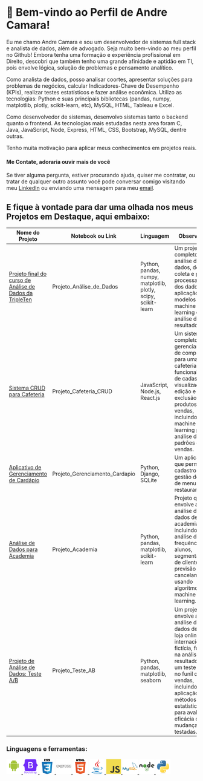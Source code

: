 # 👋 Bem-vindo ao Perfil de Andre Camara!
Eu me chamo Andre Camara e sou um desenvolvedor de sistemas full stack e analista de dados, além de advogado. Seja muito bem-vindo ao meu perfil no Github! Embora tenha uma formação e experiência profissional em Direito, descobri que também tenho uma grande afinidade e aptidão em TI, pois envolve lógica, solução de problemas e pensamento analítico.

Como analista de dados, posso analisar coortes, apresentar soluções para problemas de negócios, calcular Indicadores-Chave de Desempenho (KPIs), realizar testes estatísticos e fazer análise econômica. Utilizo as tecnologias: Python e suas principais bibliotecas (pandas, numpy, matplotlib, plotly, scikit-learn, etc), MySQL, HTML, Tableau e Excel.

Como desenvolvedor de sistemas, desenvolvo sistemas tanto o backend quanto o frontend. As tecnologias mais estudadas nesta area foram C, Java, JavaScript, Node, Express, HTML, CSS, Bootstrap, MySQL, dentre outras.

Tenho muita motivação para aplicar meus conhecimentos em projetos reais. 
#### Me Contate, adoraria ouvir mais de você
Se tiver alguma pergunta, estiver procurando ajuda, quiser me contratar, ou tratar de qualquer outro assunto você pode conversar comigo visitando meu [LinkedIn](https://www.linkedin.com/in/andre-corso-c%C3%A2mara/) ou enviando uma mensagem para meu [email](devandrecorso@hotmail.com).

## E fique à vontade para dar uma olhada nos meus Projetos em Destaque, aqui embaixo:

| Nome do Projeto | Notebook ou Link | Linguagem | Observação |
|-----------------|------------------|-----------|------------|
| [Projeto final do curso de Análise de Dados da TripleTen](https://github.com/andreccamara/Projeto-de-Analise-de-Dados-Everything-Plus) | Projeto_Análise_de_Dados | Python, pandas, numpy, matplotlib, plotly, scipy, scikit-learn | Um projeto completo de análise de dados, desde a coleta e pré-processamento dos dados até a aplicação de modelos de machine learning e análise de resultados. |
| [Sistema CRUD para Cafeteria](https://github.com/andreccamara/crudcafe) | Projeto_Cafeteria_CRUD | JavaScript, Node.js, React.js | Um sistema completo de gerenciamento de compras para uma cafeteria, com funcionalidades de cadastro, visualização, edição e exclusão de produtos e vendas, incluindo machine learning para análise de padrões de vendas. |
| [Aplicativo de Gerenciamento de Cardápio](https://github.com/andreccamara/crud-restaurante) | Projeto_Gerenciamento_Cardapio | Python, Django, SQLite | Um aplicativo que permite o cadastro e a gestão de itens de menu para restaurantes. |
| [Análise de Dados para Academia](https://github.com/andreccamara/Projeto-de-Analise-de-dados-de-clientes-de-academia) | Projeto_Academia | Python, pandas, matplotlib, scikit-learn | Projeto que envolve a análise de dados de academias, incluindo análise de frequência de alunos, segmentação de clientes e previsão de cancelamentos usando algoritmos de machine learning. |
| [Projeto de Análise de Dados: Teste A/B](https://github.com/andreccamara/Projeto-de-Analise-de-Dados-teste--A-B--funil-de-vendas) | Projeto_Teste_AB | Python, pandas, matplotlib, seaborn | Um projeto que envolve a análise de dados de uma loja online internacional fictícia, focado na análise dos resultados de um teste A/B e no funil de vendas, incluindo a aplicação de métodos estatísticos para avaliar a eficácia das mudanças testadas. |

<!---
andreccamara/andreccamara is a ✨ special ✨ repository because its `README.md` (this file) appears on your GitHub profile.
You can click the Preview link to take a look at your changes.
--->
<h3 align="left">Linguagens e ferramentas:</h3>
<p align="left"> <a href="https://developer.android.com" target="_blank" rel="noreferrer"> <img src="https://raw.githubusercontent.com/devicons/devicon/master/icons/android/android-original-wordmark.svg" alt="android" width="40" height="40"/> </a> <a href="https://getbootstrap.com" target="_blank" rel="noreferrer"> <img src="https://raw.githubusercontent.com/devicons/devicon/master/icons/bootstrap/bootstrap-plain-wordmark.svg" alt="bootstrap" width="40" height="40"/> </a> <a href="https://www.w3schools.com/css/" target="_blank" rel="noreferrer"> <img src="https://raw.githubusercontent.com/devicons/devicon/master/icons/css3/css3-original-wordmark.svg" alt="css3" width="40" height="40"/> </a> <a href="https://expressjs.com" target="_blank" rel="noreferrer"> <img src="https://raw.githubusercontent.com/devicons/devicon/master/icons/express/express-original-wordmark.svg" alt="express" width="40" height="40"/> </a> <a href="https://www.w3.org/html/" target="_blank" rel="noreferrer"> <img src="https://raw.githubusercontent.com/devicons/devicon/master/icons/html5/html5-original-wordmark.svg" alt="html5" width="40" height="40"/> </a> <a href="https://www.java.com" target="_blank" rel="noreferrer"> <img src="https://raw.githubusercontent.com/devicons/devicon/master/icons/java/java-original.svg" alt="java" width="40" height="40"/> </a> <a href="https://developer.mozilla.org/en-US/docs/Web/JavaScript" target="_blank" rel="noreferrer"> <img src="https://raw.githubusercontent.com/devicons/devicon/master/icons/javascript/javascript-original.svg" alt="javascript" width="40" height="40"/> </a> <a href="https://www.mysql.com/" target="_blank" rel="noreferrer"> <img src="https://raw.githubusercontent.com/devicons/devicon/master/icons/mysql/mysql-original-wordmark.svg" alt="mysql" width="40" height="40"/> </a> <a href="https://nodejs.org" target="_blank" rel="noreferrer"> <img src="https://raw.githubusercontent.com/devicons/devicon/master/icons/nodejs/nodejs-original-wordmark.svg" alt="nodejs" width="40" height="40"/> </a> <a href="https://www.python.org" target="_blank" rel="noreferrer"> <img src="https://raw.githubusercontent.com/devicons/devicon/master/icons/python/python-original.svg" alt="python" width="40" height="40"/> </a> </p>
